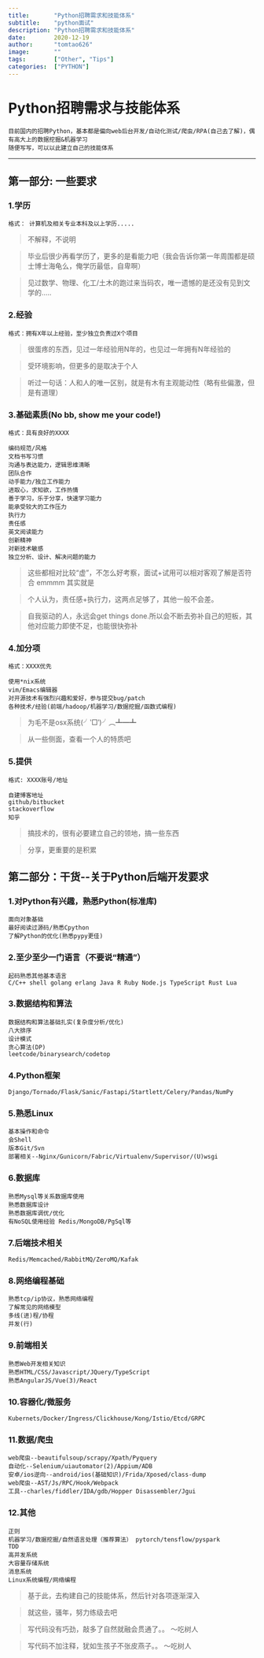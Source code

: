 ```yaml
---
title:       "Python招聘需求和技能体系"
subtitle:    "python面试"
description: "Python招聘需求和技能体系"
date:        2020-12-19
author:      "tomtao626"
image:       ""
tags:        ["Other", "Tips"]
categories:  ["PYTHON"]
---
```


# Python招聘需求与技能体系
    目前国内的招聘Python，基本都是偏向web后台开发/自动化测试/爬虫/RPA(自己去了解)，偶有高大上的数据挖掘&机器学习
    随便写写，可以以此建立自己的技能体系

------------------------

## 第一部分: 一些要求

### 1.学历

```
格式： 计算机及相关专业本科及以上学历.....
```

> 不解释，不说明

> 毕业后很少再看学历了，更多的是看能力吧（我会告诉你第一年周围都是硕士博士海龟么，俺学历最低，自卑啊）

> 见过数学、物理、化工/土木的跑过来当码农，唯一遗憾的是还没有见到文学的…..

### 2.经验

```
格式：拥有X年以上经验，至少独立负责过X个项目
```

> 很蛋疼的东西，见过一年经验用N年的，也见过一年拥有N年经验的

> 受环境影响，但更多的是取决于个人

> 听过一句话：人和人的唯一区别，就是有木有主观能动性（略有些偏激，但是有道理）


### 3.基础素质(No bb, show me your code!)

```
格式：具有良好的XXXX

编码规范/风格
文档书写习惯
沟通与表达能力，逻辑思维清晰
团队合作
动手能力/独立工作能力
进取心，求知欲，工作热情
善于学习，乐于分享，快速学习能力
能承受较大的工作压力
执行力
责任感
英文阅读能力
创新精神
对新技术敏感
独立分析、设计、解决问题的能力
```

> 这些都相对比较“虚”，不怎么好考察，面试+试用可以相对客观了解是否符合 emmmm 其实就是

> 个人认为，责任感+执行力，这两点足够了，其他一般不会差。

> 自我驱动的人，永远会get things done.所以会不断去弥补自己的短板，其他对应能力即使不足，也能很快弥补


### 4.加分项

```
格式：XXXX优先

使用*nix系统
vim/Emacs编辑器
对开源技术有强烈兴趣和爱好，参与提交bug/patch
各种技术/经验(前端/hadoop/机器学习/数据挖掘/函数式编程)
```

> 为毛不是osx系统(╯‵□′)╯︵┻━┻

> 从一些侧面，查看一个人的特质吧

### 5.提供

```
格式: XXXX账号/地址

自建博客地址
github/bitbucket
stackoverflow
知乎
```

> 搞技术的，很有必要建立自己的领地，搞一些东西 

> 分享，更重要的是积累


## 第二部分：干货--关于Python后端开发要求

### 1.对Python有兴趣，熟悉Python(标准库)

```
面向对象基础
最好阅读过源码/熟悉Cpython
了解Python的优化(熟悉pypy更佳)
```

### 2.至少至少一门语言（不要说“精通”）

```
起码熟悉其他基本语言
C/C++ shell golang erlang Java R Ruby Node.js TypeScript Rust Lua
```

### 3.数据结构和算法

```
数据结构和算法基础扎实(复杂度分析/优化)
八大排序
设计模式
贪心算法(DP)
leetcode/binarysearch/codetop
```

### 4.Python框架

```
Django/Tornado/Flask/Sanic/Fastapi/Startlett/Celery/Pandas/NumPy
```

### 5.熟悉Linux

```
基本操作和命令
会Shell
版本Git/Svn
部署相关--Nginx/Gunicorn/Fabric/Virtualenv/Supervisor/(U)wsgi
```

### 6.数据库

```
熟悉Mysql等关系数据库使用
熟悉数据库设计
熟悉数据库调优/优化
有NoSQL使用经验 Redis/MongoDB/PgSql等
```

### 7.后端技术相关

```
Redis/Memcached/RabbitMQ/ZeroMQ/Kafak
```

### 8.网络编程基础

```
熟悉tcp/ip协议，熟悉网络编程
了解常见的网络模型
多线(进)程/协程
并发(行)
```

### 9.前端相关

```
熟悉Web开发相关知识
熟悉HTML/CSS/Javascript/JQuery/TypeScript
熟悉AngularJS/Vue(3)/React
```

### 10.容器化/微服务

```
Kubernets/Docker/Ingress/Clickhouse/Kong/Istio/Etcd/GRPC
```

### 11.数据/爬虫

```
web爬虫--beautifulsoup/scrapy/Xpath/Pyquery
自动化--Selenium/uiautomator(2)/Appium/ADB
安卓/ios逆向--android/ios(基础知识)/Frida/Xposed/class-dump
web爬虫--AST/Js/RPC/Hook/Webpack
工具--charles/fiddler/IDA/gdb/Hopper Disassembler/Jgui
```

### 12.其他

```
正则
机器学习/数据挖掘/自然语言处理（推荐算法） pytorch/tensflow/pyspark
TDD
高并发系统
大容量存储系统
消息系统
Linux系统编程/网络编程
```

> 基于此，去构建自己的技能体系，然后针对各项逐渐深入

> 就这些，骚年，努力练级去吧

> 写代码没有巧劲，敲多了自然就融会贯通了。。      ～吃树人
 
> 写代码不加注释，犹如生孩子不张皮燕子。。        ～吃树人
